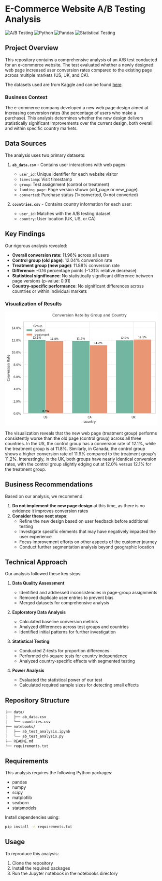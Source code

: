 # E-Commerce Website A/B Testing Analysis

![A/B Testing](https://img.shields.io/badge/Analysis-A/B%20Testing-blue)
![Python](https://img.shields.io/badge/Python-3.x-green)
![Pandas](https://img.shields.io/badge/Pandas-Latest-orange)
![Statistical Testing](https://img.shields.io/badge/Stats-Hypothesis%20Testing-purple)

## Project Overview

This repository contains a comprehensive analysis of an A/B test conducted for an e-commerce website. The test evaluated whether a newly designed web page increased user conversion rates compared to the existing page across multiple markets (US, UK, and CA).

The datasets used are from Kaggle and can be found [here](https://www.kaggle.com/datasets/putdejudomthai/ecommerce-ab-testing-2022-dataset1/data).

### Business Context

The e-commerce company developed a new web page design aimed at increasing conversion rates (the percentage of users who make a purchase). This analysis determines whether the new design delivers statistically significant improvements over the current design, both overall and within specific country markets.

## Data Sources

The analysis uses two primary datasets:

1. **`ab_data.csv`** - Contains user interactions with web pages:
   - `user_id`: Unique identifier for each website visitor
   - `timestamp`: Visit timestamp
   - `group`: Test assignment (control or treatment)
   - `landing_page`: Page version shown (old_page or new_page)
   - `converted`: Purchase status (1=converted, 0=not converted)

2. **`countries.csv`** - Contains country information for each user:
   - `user_id`: Matches with the A/B testing dataset
   - `country`: User location (UK, US, or CA)

## Key Findings

Our rigorous analysis revealed:

- **Overall conversion rate**: 11.96% across all users
- **Control group (old page)**: 12.04% conversion rate 
- **Treatment group (new page)**: 11.88% conversion rate
- **Difference**: -0.16 percentage points (-1.31% relative decrease)
- **Statistical significance**: No statistically significant difference between page versions (p-value: 0.91)
- **Country-specific performance**: No significant differences across countries or within individual markets

### Visualization of Results

![Conversion Rates](images/conversion_rate.png)

The visualization reveals that the new web page (treatment group) performs consistently worse than the old page (control group) across all three countries. In the US, the control group has a conversion rate of 12.1%, while the treatment group is at 11.8%. Similarly, in Canada, the control group shows a higher conversion rate of 11.9% compared to the treatment group's 11.2%. Interestingly, in the UK, both groups have nearly identical conversion rates, with the control group slightly edging out at 12.0% versus 12.1% for the treatment group.

## Business Recommendations

Based on our analysis, we recommend:

1. **Do not implement the new page design** at this time, as there is no evidence it improves conversion rates
2. **Consider these next steps**:
   - Refine the new design based on user feedback before additional testing
   - Investigate specific elements that may have negatively impacted the user experience
   - Focus improvement efforts on other aspects of the customer journey
   - Conduct further segmentation analysis beyond geographic location

## Technical Approach

Our analysis followed these key steps:

1. **Data Quality Assessment**
   - Identified and addressed inconsistencies in page-group assignments
   - Removed duplicate user entries to prevent bias
   - Merged datasets for comprehensive analysis

2. **Exploratory Data Analysis**
   - Calculated baseline conversion metrics
   - Analyzed differences across test groups and countries
   - Identified initial patterns for further investigation

3. **Statistical Testing**
   - Conducted Z-tests for proportion differences
   - Performed chi-square tests for country independence
   - Analyzed country-specific effects with segmented testing

4. **Power Analysis**
   - Evaluated the statistical power of our test
   - Calculated required sample sizes for detecting small effects

## Repository Structure

```
├── data/
│   ├── ab_data.csv
│   └── countries.csv
├── notebooks/
│   ├── ab_test_analysis.ipynb
│   └── ab_test_analysis.py
├── README.md
└── requirements.txt
```

## Requirements

This analysis requires the following Python packages:
- pandas
- numpy
- scipy
- matplotlib
- seaborn
- statsmodels

Install dependencies using:
```bash
pip install -r requirements.txt
```

## Usage

To reproduce this analysis:
1. Clone the repository
2. Install the required packages
3. Run the Jupyter notebook in the notebooks directory
